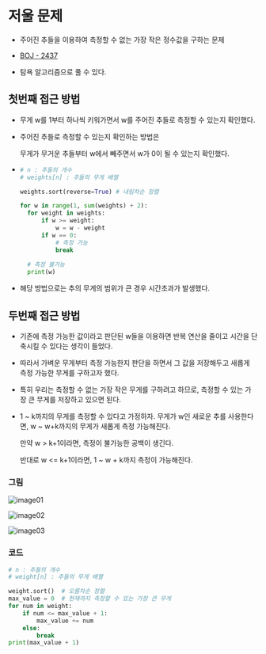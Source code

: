 # 저울 문제

- 주어진 추들을 이용하여 측정할 수 없는 가장 작은 정수값을 구하는 문제
- [BOJ - 2437](https://www.acmicpc.net/problem/2437)

- 탐욕 알고리즘으로 풀 수 있다.

## 첫번째 접근 방법

- 무게 w를 1부터 하나씩 키워가면서 w를 주어진 추들로 측정할 수 있는지 확인했다.

- 주어진 추들로 측정할 수 있는지 확인하는 방법은

  무게가 무거운 추들부터 w에서 빼주면서 w가 0이 될 수 있는지 확인했다.



- ```python
  # n : 추들의 개수
  # weights[n] : 추들의 무게 배열
  
  weights.sort(reverse=True) # 내림차순 정렬
  
  for w in range(1, sum(weights) + 2):
  	for weight in weights:
  		if w >= weight:
  			w = w - weight
  		if w == 0:
  			# 측정 가능
  			break
  		
  	# 측정 불가능
  	print(w)
  ```

- 해당 방법으로는 추의 무게의 범위가 큰 경우 시간초과가 발생했다.



## 두번째 접근 방법

- 기존에 측정 가능한 값이라고 판단된 w들을 이용하면 반복 연산을 줄이고 시간을 단축시킬 수 있다는 생각이 들었다.

- 따라서 가벼운 무게부터 측정 가능한지 판단을 하면서 그 값을 저장해두고 새롭게 측정 가능한 무게를 구하고자 했다.

- 특히 우리는 측정할 수 없는 가장 작은 무게를 구하려고 하므로, 측정할 수 있는 가장 큰 무게를 저장하고 있으면 된다.

- 1 ~ k까지의 무게를 측정할 수 있다고 가정하자. 무게가 w인 새로운 추를 사용한다면, w ~ w+k까지의 무게가 새롭게 측정 가능해진다.

  만약 w > k+1이라면, 측정이 불가능한 공백이 생긴다.

  반대로 w <= k+1이라면, 1 ~ w + k까지 측정이 가능해진다.

### 그림

![image01](Scale_problem.assets/image01.png)





![image02](Scale_problem.assets/image02.png)



![image03](Scale_problem.assets/image03.png)



### 코드

```python
# n : 추들의 개수
# weight[n] : 추들의 무게 배열

weight.sort()  # 오름차순 정렬
max_value = 0  # 현재까지 측정할 수 있는 가장 큰 무게
for num in weight:
    if num <= max_value + 1:
        max_value += num
    else:
        break
print(max_value + 1)
```

